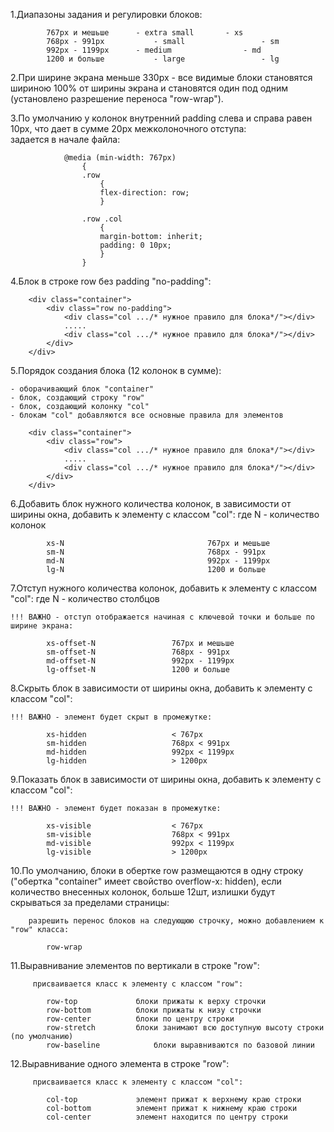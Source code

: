 ﻿1.Диапазоны задания и регулировки блоков:

			767px и мешьше		- extra small		- xs
			768px - 991px			- small					- sm
			992px - 1199px		- medium				- md
			1200 и больше			- large					- lg

2.При ширине экрана меньше 330px - все видимые блоки становятся шириною 100% от ширины экрана и становятся один под одним (установлено разрешение переноса "row-wrap").

3.По умолчанию у колонок внутренний padding слева и справа равен 10px, что дает в сумме 20px межколоночного отступа:			
	задается в начале файла:

				@media (min-width: 767px)
					{
					.row
						{
						flex-direction: row;
						}

					.row .col
						{
						margin-bottom: inherit;
						padding: 0 10px;
						}
					}

4.Блок в строке row без padding "no-padding":
				
		<div class="container">
			<div class="row no-padding">
				<div class="col .../* нужное правило для блока*/"></div>
				.....
				<div class="col .../* нужное правило для блока*/"></div>
			</div>
		</div>

5.Порядок создания блока (12 колонок в сумме):

	- оборачивающий блок "container"
	- блок, создающий строку "row"
	- блок, создающий колонку "col"
	- блокам "col" добавляются все основные правила для элементов

		<div class="container">
			<div class="row">
				<div class="col .../* нужное правило для блока*/"></div>
				.....
				<div class="col .../* нужное правило для блока*/"></div>
			</div>
		</div>

6.Добавить блок нужного количества колонок, в зависимости от ширины окна, добавить к элементу с классом "col":
	где N - количество колонок

			xs-N 								767px и мешьше
			sm-N 								768px - 991px
			md-N 								992px - 1199px
			lg-N 								1200 и больше

7.Отступ нужного количества колонок, добавить к элементу с классом "col":
	где N - количество столбцов

	!!! ВАЖНО - отступ отображается начиная с ключевой точки и больше по ширине экрана:

			xs-offset-N 				767px и мешьше
			sm-offset-N 				768px - 991px
			md-offset-N 				992px - 1199px
			lg-offset-N 				1200 и больше

8.Скрыть блок в зависимости от ширины окна, добавить к элементу с классом "col":

	!!! ВАЖНО - элемент будет скрыт в промежутке:

			xs-hidden 					< 767px
			sm-hidden 					768px < 991px
			md-hidden 					992px < 1199px
			lg-hidden 					> 1200px

9.Показать блок в зависимости от ширины окна, добавить к элементу с классом "col":

	!!! ВАЖНО - элемент будет показан в промежутке:

			xs-visible 					< 767px
			sm-visible 					768px < 991px
			md-visible 					992px < 1199px
			lg-visible 					> 1200px

10.По умолчанию, блоки в обертке row размещаются в одну строку ("обертка "container" имеет свойство overflow-x: hidden),
если количество внесенных колонок, больше 12шт, излишки будут скрываться за пределами страницы:

		разрешить перенос блоков на следующюю строчку, можно добавлением к "row" класса:

			row-wrap

11.Выравнивание элементов по вертикали в строке "row":
		
		 присваивается класс к элементу с классом "row":
		
			row-top				блоки прижаты к верху строчки
			row-bottom			блоки прижаты к низу строчки
			row-center			блоки по центру строки
			row-stretch			блоки занимают всю доступную высоту строки (по умолчанию)
			row-baseline			блоки выравниваются по базовой линии

12.Выравнивание одного элемента в строке "row":

		 присваивается класс к элементу с классом "col":

			col-top				элемент прижат к верхнему краю строки
			col-bottom			элемент прижат к нижнему краю строки
			col-center			элемент находится по центру строки
